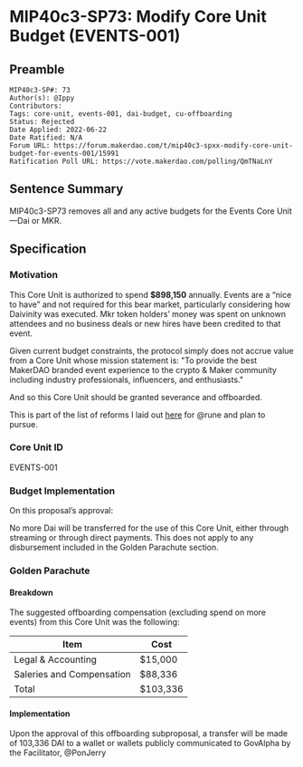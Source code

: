 # MIP40c3-SP73: Modify Core Unit Budget (EVENTS-001)

## Preamble

```
MIP40c3-SP#: 73
Author(s): @Ippy
Contributors:
Tags: core-unit, events-001, dai-budget, cu-offboarding
Status: Rejected
Date Applied: 2022-06-22
Date Ratified: N/A
Forum URL: https://forum.makerdao.com/t/mip40c3-spxx-modify-core-unit-budget-for-events-001/15991
Ratification Poll URL: https://vote.makerdao.com/polling/QmTNaLnY
```

## Sentence Summary

MIP40c3-SP73 removes all and any active budgets for the Events Core Unit—Dai or MKR.

## Specification

### Motivation

This Core Unit is authorized to spend **$898,150** annually. Events are a “nice to have” and not required for this bear market, particularly considering how Daivinity was executed. Mkr token holders’ money was spent on unknown attendees and no business deals or new hires have been credited to that event.

Given current budget constraints, the protocol simply does not accrue value from a Core Unit whose mission statement is: "To provide the best MakerDAO branded event experience to the crypto & Maker community including industry professionals, influencers, and enthusiasts."

And so this Core Unit should be granted severance and offboarded.

This is part of the list of reforms I laid out [here](https://forum.makerdao.com/t/decentralized-voter-committees-wednesday-and-thursday-9pm-cest-getting-real-edition/15777/38) for @rune and plan to pursue.

### Core Unit ID

EVENTS-001

### Budget Implementation

On this proposal’s approval:

No more Dai will be transferred for the use of this Core Unit, either through streaming or through direct payments. This does not apply to any disbursement included in the Golden Parachute section.

### Golden Parachute

#### Breakdown

The suggested offboarding compensation (excluding spend on more events) from this Core Unit was the following:

| Item                      | Cost     |
| ------------------------- | -------- |
| Legal & Accounting        | $15,000  |
| Saleries and Compensation | $88,336  |
| Total                     | $103,336 |

#### Implementation

Upon the approval of this offboarding subproposal, a transfer will be made of 103,336 DAI to a wallet or wallets publicly communicated to GovAlpha by the Facilitator, @PonJerry
